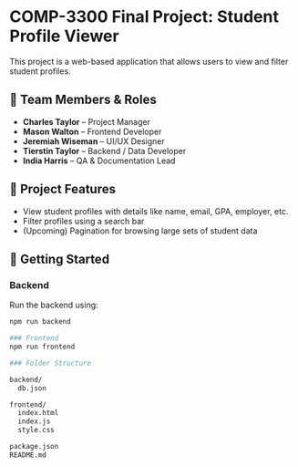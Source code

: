 # COMP-3300 Final Project: Student Profile Viewer

This project is a web-based application that allows users to view and filter student profiles.

## 👥 Team Members & Roles

- **Charles Taylor** – Project Manager
- **Mason Walton** – Frontend Developer
- **Jeremiah Wiseman** – UI/UX Designer
- **Tierstin Taylor** – Backend / Data Developer
- **India Harris** – QA & Documentation Lead

## 📌 Project Features

- View student profiles with details like name, email, GPA, employer, etc.
- Filter profiles using a search bar
- (Upcoming) Pagination for browsing large sets of student data

## 🚀 Getting Started

### Backend
Run the backend using:
```bash
npm run backend

### Frontend
npm run frontend

### Folder Structure

backend/
  db.json

frontend/
  index.html
  index.js
  style.css

package.json
README.md

